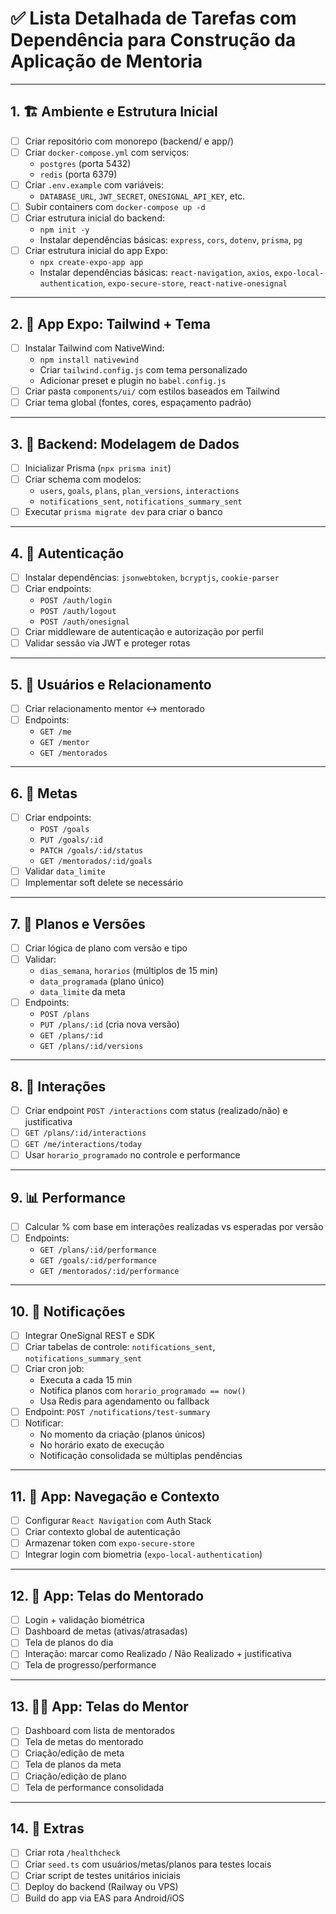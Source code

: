 # ✅ Lista Detalhada de Tarefas com Dependência para Construção da Aplicação de Mentoria

---

## 1. 🏗 Ambiente e Estrutura Inicial

- [ ] Criar repositório com monorepo (backend/ e app/)
- [ ] Criar `docker-compose.yml` com serviços:
  - `postgres` (porta 5432)
  - `redis` (porta 6379)
- [ ] Criar `.env.example` com variáveis:
  - `DATABASE_URL`, `JWT_SECRET`, `ONESIGNAL_API_KEY`, etc.
- [ ] Subir containers com `docker-compose up -d`
- [ ] Criar estrutura inicial do backend:
  - `npm init -y`
  - Instalar dependências básicas: `express`, `cors`, `dotenv`, `prisma`, `pg`
- [ ] Criar estrutura inicial do app Expo:
  - `npx create-expo-app app`
  - Instalar dependências básicas: `react-navigation`, `axios`, `expo-local-authentication`, `expo-secure-store`, `react-native-onesignal`

---

## 2. 🎨 App Expo: Tailwind + Tema

- [ ] Instalar Tailwind com NativeWind:
  - `npm install nativewind`
  - Criar `tailwind.config.js` com tema personalizado
  - Adicionar preset e plugin no `babel.config.js`
- [ ] Criar pasta `components/ui/` com estilos baseados em Tailwind
- [ ] Criar tema global (fontes, cores, espaçamento padrão)

---

## 3. 🧱 Backend: Modelagem de Dados

- [ ] Inicializar Prisma (`npx prisma init`)
- [ ] Criar schema com modelos:
  - `users`, `goals`, `plans`, `plan_versions`, `interactions`
  - `notifications_sent`, `notifications_summary_sent`
- [ ] Executar `prisma migrate dev` para criar o banco

---

## 4. 🔐 Autenticação

- [ ] Instalar dependências: `jsonwebtoken`, `bcryptjs`, `cookie-parser`
- [ ] Criar endpoints:
  - `POST /auth/login`
  - `POST /auth/logout`
  - `POST /auth/onesignal`
- [ ] Criar middleware de autenticação e autorização por perfil
- [ ] Validar sessão via JWT e proteger rotas

---

## 5. 👥 Usuários e Relacionamento

- [ ] Criar relacionamento mentor ↔ mentorado
- [ ] Endpoints:
  - `GET /me`
  - `GET /mentor`
  - `GET /mentorados`

---

## 6. 🎯 Metas

- [ ] Criar endpoints:
  - `POST /goals`
  - `PUT /goals/:id`
  - `PATCH /goals/:id/status`
  - `GET /mentorados/:id/goals`
- [ ] Validar `data_limite`
- [ ] Implementar soft delete se necessário

---

## 7. 🧩 Planos e Versões

- [ ] Criar lógica de plano com versão e tipo
- [ ] Validar:
  - `dias_semana`, `horarios` (múltiplos de 15 min)
  - `data_programada` (plano único)
  - `data_limite` da meta
- [ ] Endpoints:
  - `POST /plans`
  - `PUT /plans/:id` (cria nova versão)
  - `GET /plans/:id`
  - `GET /plans/:id/versions`

---

## 8. 🧠 Interações

- [ ] Criar endpoint `POST /interactions` com status (realizado/não) e justificativa
- [ ] `GET /plans/:id/interactions`
- [ ] `GET /me/interactions/today`
- [ ] Usar `horario_programado` no controle e performance

---

## 9. 📊 Performance

- [ ] Calcular % com base em interações realizadas vs esperadas por versão
- [ ] Endpoints:
  - `GET /plans/:id/performance`
  - `GET /goals/:id/performance`
  - `GET /mentorados/:id/performance`

---

## 10. 🔔 Notificações

- [ ] Integrar OneSignal REST e SDK
- [ ] Criar tabelas de controle: `notifications_sent`, `notifications_summary_sent`
- [ ] Criar cron job:
  - Executa a cada 15 min
  - Notifica planos com `horario_programado == now()`
  - Usa Redis para agendamento ou fallback
- [ ] Endpoint: `POST /notifications/test-summary`
- [ ] Notificar:
  - No momento da criação (planos únicos)
  - No horário exato de execução
  - Notificação consolidada se múltiplas pendências

---

## 11. 📱 App: Navegação e Contexto

- [ ] Configurar `React Navigation` com Auth Stack
- [ ] Criar contexto global de autenticação
- [ ] Armazenar token com `expo-secure-store`
- [ ] Integrar login com biometria (`expo-local-authentication`)

---

## 12. 📲 App: Telas do Mentorado

- [ ] Login + validação biométrica
- [ ] Dashboard de metas (ativas/atrasadas)
- [ ] Tela de planos do dia
- [ ] Interação: marcar como Realizado / Não Realizado + justificativa
- [ ] Tela de progresso/performance

---

## 13. 🧑‍🏫 App: Telas do Mentor

- [ ] Dashboard com lista de mentorados
- [ ] Tela de metas do mentorado
- [ ] Criação/edição de meta
- [ ] Tela de planos da meta
- [ ] Criação/edição de plano
- [ ] Tela de performance consolidada

---

## 14. 🧪 Extras

- [ ] Criar rota `/healthcheck`
- [ ] Criar `seed.ts` com usuários/metas/planos para testes locais
- [ ] Criar script de testes unitários iniciais
- [ ] Deploy do backend (Railway ou VPS)
- [ ] Build do app via EAS para Android/iOS